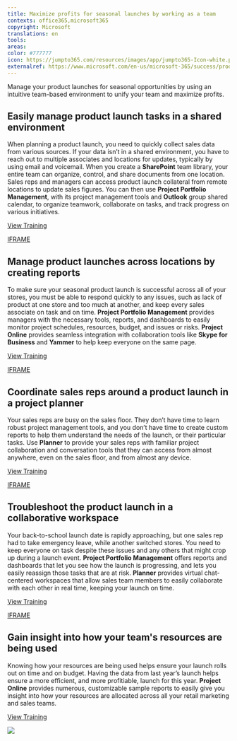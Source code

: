 ```yaml
---
title: Maximize profits for seasonal launches by working as a team
contexts: office365,microsoft365
copyright: Microsoft
translations: en
tools: 
areas: 
color: #777777
icon: https://jumpto365.com/resources/images/app/jumpto365-Icon-white.png
externalref: https://www.microsoft.com/en-us/microsoft-365/success/productivitylibrary/maximize-profits-for-seasonal-launches-by-working-as-a-team
---
```

Manage your product launches for seasonal opportunities by using an intuitive team-based environment to unify your team and maximize profits.


## Easily manage product launch tasks in a shared environment

When planning a product launch, you need to quickly collect sales data from various sources. If your data isn’t in a shared environment, you have to reach out to multiple associates and locations for updates, typically by using email and voicemail. When you create a **SharePoint** team library, your entire team can organize, control, and share documents from one location. Sales reps and managers can access product launch collateral from remote locations to update sales figures. You can then use **Project Portfolio Management**, with its project management tools and **Outlook** group shared calendar, to organize teamwork, collaborate on tasks, and track progress on various initiatives.

[View Training](https://support.office.com/article/Collaborate-with-team-content-using-SharePoint-Online-2dd9aeff-7749-4b78-9696-eb0f6267f1f5)

[IFRAME](https://www.microsoft.com/en-us/videoplayer/embed/RE1TwWx)

## Manage product launches across locations by creating reports

To make sure your seasonal product launch is successful across all of your stores, you must be able to respond quickly to any issues, such as lack of product at one store and too much at another, and keep every sales associate on task and on time. **Project Portfolio Management** provides managers with the necessary tools, reports, and dashboards to easily monitor project schedules, resources, budget, and issues or risks. **Project Online** provides seamless integration with collaboration tools like **Skype for Business** and **Yammer** to help keep everyone on the same page.

[View Training](https://support.office.com/article/Video-Communicate-your-way-c50059a4-9114-4c81-8581-bd4fd6e97fc6)

[IFRAME](https://www.microsoft.com/en-us/videoplayer/embed/RE1TwTd)

## Coordinate sales reps around a product launch in a project planner

Your sales reps are busy on the sales floor. They don’t have time to learn robust project management tools, and you don’t have time to create custom reports to help them understand the needs of the launch, or their particular tasks. Use **Planner** to provide your sales reps with familiar project collaboration and conversation tools that they can access from almost anywhere, even on the sales floor, and from almost any device.

[View Training](https://support.office.com/article/Microsoft-Planner-help-4a9a13c6-3adf-4a60-a6fc-15c0b15e16fc)

[IFRAME](https://www.microsoft.com/en-us/videoplayer/embed/RE1URWS)

## Troubleshoot the product launch in a collaborative workspace

Your back-to-school launch date is rapidly approaching, but one sales rep had to take emergency leave, while another switched stores. You need to keep everyone on task despite these issues and any others that might crop up during a launch event. **Project Portfolio Management** offers reports and dashboards that let you see how the launch is progressing, and lets you easily reassign those tasks that are at risk. **Planner** provides virtual chat-centered workspaces that allow sales team members to easily collaborate with each other in real time, keeping your launch on time.

[View Training](https://support.office.com/article/Assign-people-to-work-on-tasks-418E32F8-1491-43C0-9B28-14894BD8B4B8)

[IFRAME](https://www.microsoft.com/en-us/videoplayer/embed/RE1TjRc)

## Gain insight into how your team's resources are being used

Knowing how your resources are being used helps ensure your launch rolls out on time and on budget. Having the data from last year’s launch helps ensure a more efficient, and more profitiable, launch for this year. **Project Online** provides numerous, customizable sample reports to easily give you insight into how your resources are allocated across all your retail marketing and sales teams.

[View Training](https://support.office.com/article/Sample-reports-in-Project-Online-CEAB4EDC-13F4-4B64-81E1-A0F3A5C607BC)

![](http://img-prod-cms-rt-microsoft-com.akamaized.net/cms/api/am/imageFileData/RE1N0nH?ver=16ba)

